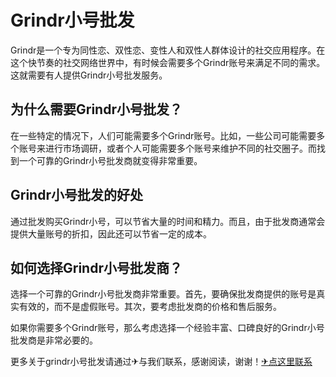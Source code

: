 # Grindr小号批发

Grindr是一个专为同性恋、双性恋、变性人和双性人群体设计的社交应用程序。在这个快节奏的社交网络世界中，有时候会需要多个Grindr账号来满足不同的需求。这就需要有人提供Grindr小号批发服务。

## 为什么需要Grindr小号批发？

在一些特定的情况下，人们可能需要多个Grindr账号。比如，一些公司可能需要多个账号来进行市场调研，或者个人可能需要多个账号来维护不同的社交圈子。而找到一个可靠的Grindr小号批发商就变得非常重要。

## Grindr小号批发的好处

通过批发购买Grindr小号，可以节省大量的时间和精力。而且，由于批发商通常会提供大量账号的折扣，因此还可以节省一定的成本。

## 如何选择Grindr小号批发商？

选择一个可靠的Grindr小号批发商非常重要。首先，要确保批发商提供的账号是真实有效的，而不是虚假账号。其次，要考虑批发商的价格和售后服务。

如果你需要多个Grindr账号，那么考虑选择一个经验丰富、口碑良好的Grindr小号批发商是非常必要的。

更多关于grindr小号批发请通过✈与我们联系，感谢阅读，谢谢！[✈点这里联系](https://a.k02.cc)